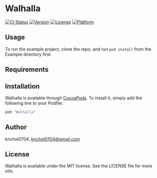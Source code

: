 # Walhalla

[![CI Status](http://img.shields.io/travis/knchst0704/Walhalla.svg?style=flat)](https://travis-ci.org/knchst0704/Walhalla)
[![Version](https://img.shields.io/cocoapods/v/Walhalla.svg?style=flat)](http://cocoapods.org/pods/Walhalla)
[![License](https://img.shields.io/cocoapods/l/Walhalla.svg?style=flat)](http://cocoapods.org/pods/Walhalla)
[![Platform](https://img.shields.io/cocoapods/p/Walhalla.svg?style=flat)](http://cocoapods.org/pods/Walhalla)

## Usage

To run the example project, clone the repo, and run `pod install` from the Example directory first.

## Requirements

## Installation

Walhalla is available through [CocoaPods](http://cocoapods.org). To install
it, simply add the following line to your Podfile:

```ruby
pod "Walhalla"
```

## Author

knchst0704, knchst0704@gmail.com

## License

Walhalla is available under the MIT license. See the LICENSE file for more info.
